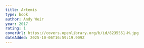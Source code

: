 ```yaml
---
title: Artemis
type: book
author: Andy Weir
year: 2017
rating: 1
coverUrl: https://covers.openlibrary.org/b/id/8235551-M.jpg
dateAdded: 2025-10-06T16:59:19.909Z
---
```

